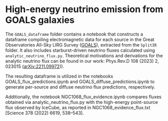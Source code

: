# High-energy neutrino emission from GOALS galaxies

The `GOALS_dataframe` folder contains a notebook that constructs a dataframe compiling electromagnetic data for each source in the Great Observatories All-Sky LIRG Survey ([GOALS](https://goals.ipac.caltech.edu/)), extracted from the `SplitIR` folder. It also includes starburst-driven neutrino fluxes calculated using `analytic_neutrino_flux.py`. Theoretical motivations and derivations for the analytic neutrino flux can be found in our work: Phys.Rev.D 108 (2023) 2, 023015 ([arXiv:2211.09972](https://arxiv.org/abs/2304.01020))).
 
The resulting dataframe is utilized in the notebooks GOALS_flux_predictions.ipynb and GOALS_diffuse_predictions.ipynb to generate per-source and diffuse neutrino flux predictions, respectively.

Additionally, the notebook NGC1068_flux_evidence.ipynb compares fluxes obtained via analytic_neutrino_flux.py with the high-energy point-source flux observed by IceCube, as reported in NGC1068_evidence_flux.txt [Science 378 (2022) 6619, 538–543].